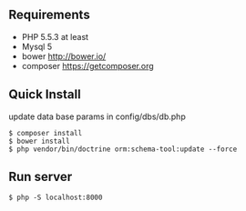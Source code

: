 ## Requirements

- PHP 5.5.3 at least
- Mysql 5 
- bower http://bower.io/
- composer https://getcomposer.org

## Quick Install

update data base params in config/dbs/db.php

```
$ composer install
$ bower install
$ php vendor/bin/doctrine orm:schema-tool:update --force
```

## Run server

```
$ php -S localhost:8000
```